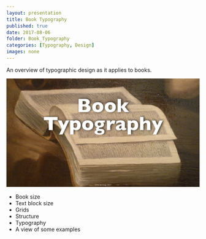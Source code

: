 ```yaml
---
layout: presentation
title: Book Typography
published: true
date: 2017-08-06
folder: Book_Typography
categories: [Typography, Design]
images: none
---
```

An overview of typographic design as it applies to books.

[![](/images/BookDesign_Typography.001.jpeg)](/images/BookDesign_Typography.001.jpeg)

- Book size
- Text block size
- Grids
- Structure
- Typography
- A view of some examples
